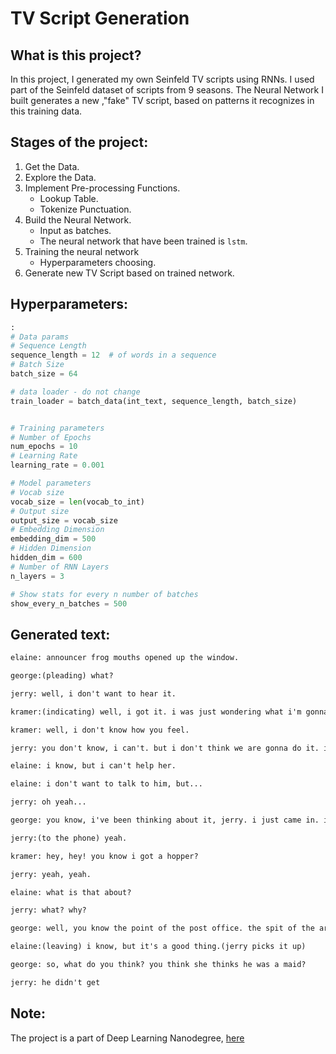 # TV Script Generation


## What is this project?

In this project, I generated my own Seinfeld TV scripts using RNNs. I used part of the Seinfeld dataset of scripts from 9 seasons. The Neural Network I built generates a new ,"fake" TV script, based on patterns it recognizes in this training data.

## Stages of the project:

1. Get the Data.
2. Explore the Data.
3. Implement Pre-processing Functions.
   - Lookup Table.
   - Tokenize Punctuation.
4. Build the Neural Network.
   - Input as batches.
   - The neural network that have been trained is `lstm`.
5. Training the neural network
   - Hyperparameters choosing.
6. Generate new TV Script based on trained network.

## Hyperparameters:

```py
:
# Data params
# Sequence Length
sequence_length = 12  # of words in a sequence
# Batch Size
batch_size = 64

# data loader - do not change
train_loader = batch_data(int_text, sequence_length, batch_size)


# Training parameters
# Number of Epochs
num_epochs = 10
# Learning Rate
learning_rate = 0.001

# Model parameters
# Vocab size
vocab_size = len(vocab_to_int)
# Output size
output_size = vocab_size
# Embedding Dimension
embedding_dim = 500
# Hidden Dimension
hidden_dim = 600
# Number of RNN Layers
n_layers = 3

# Show stats for every n number of batches
show_every_n_batches = 500
```

## Generated text: 

```txt
elaine: announcer frog mouths opened up the window.

george:(pleading) what?

jerry: well, i don't want to hear it.

kramer:(indicating) well, i got it. i was just wondering what i'm gonna tell you, i can't get it out of here.

kramer: well, i don't know how you feel.

jerry: you don't know, i can't. but i don't think we are gonna do it. i don't have any furniture.

elaine: i know, but i can't help her.

elaine: i don't want to talk to him, but...

jerry: oh yeah...

george: you know, i've been thinking about it, jerry. i just came in. i got to go out with him.

jerry:(to the phone) yeah.

kramer: hey, hey! you know i got a hopper?

jerry: yeah, yeah.

elaine: what is that about?

jerry: what? why?

george: well, you know the point of the post office. the spit of the aryan union. the horror, they have no choice. the only way you know, i think he's in the hospital. i just wanted you to know me.

elaine:(leaving) i know, but it's a good thing.(jerry picks it up)

george: so, what do you think? you think she thinks he was a maid?

jerry: he didn't get
```

## Note:

The project is a part of Deep Learning Nanodegree, [here](https://github.com/udacity/deep-learning-v2-pytorch/tree/master/project-tv-script-generation)
